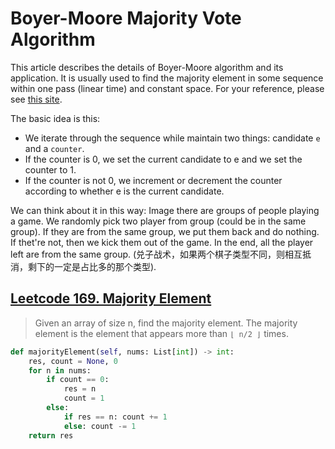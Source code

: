 # Boyer-Moore Majority Vote Algorithm

This article describes the details of Boyer-Moore algorithm and its application. It is usually used to find the majority element in some sequence within one pass (linear time) and constant space. For your reference, please see [this site](http://www.cs.utexas.edu/~moore/best-ideas/mjrty/).

The basic idea is this: 
+ We iterate through the sequence while maintain two things: candidate `e` and a `counter`.
+ If the counter is 0, we set the current candidate to e and we set the counter to 1.
+ If the counter is not 0, we increment or decrement the counter according to whether e is the current candidate.

We can think about it in this way: Image there are groups of people playing a game. We randomly pick two player from group (could be in the same group). If they are from the same group, we put them back and do nothing. If thet're not, then we kick them out of the game. In the end, all the player left are from the same group. (兑子战术，如果两个棋子类型不同，则相互抵消，剩下的一定是占比多的那个类型).

## [Leetcode 169. Majority Element](https://leetcode.com/problems/majority-element/)
> Given an array of size n, find the majority element. The majority element is the element that appears more than `⌊ n/2 ⌋` times.

```python
def majorityElement(self, nums: List[int]) -> int:
    res, count = None, 0
    for n in nums:
        if count == 0:
            res = n
            count = 1
        else:
            if res == n: count += 1
            else: count -= 1
    return res
```

